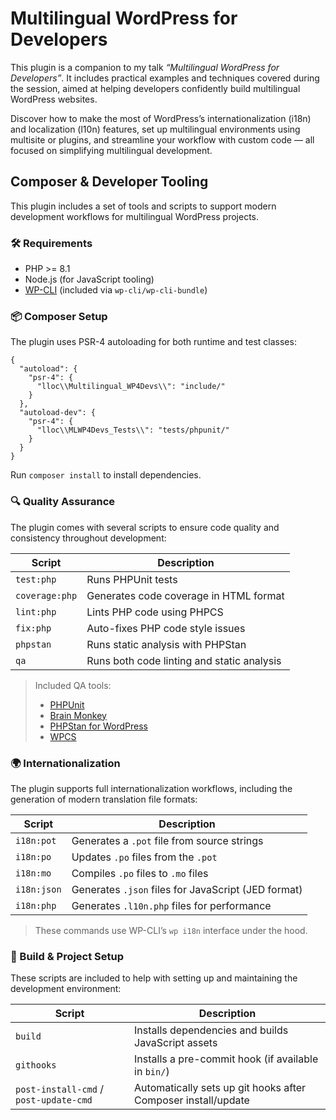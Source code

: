 # Multilingual WordPress for Developers

This plugin is a companion to my talk *“Multilingual WordPress for Developers”*. It includes practical examples and techniques covered during the session, aimed at helping developers confidently build multilingual WordPress websites.

Discover how to make the most of WordPress’s internationalization (i18n) and localization (l10n) features, set up multilingual environments using multisite or plugins, and streamline your workflow with custom code — all focused on simplifying multilingual development.

## Composer & Developer Tooling

This plugin includes a set of tools and scripts to support modern development workflows for multilingual WordPress projects.

### 🛠 Requirements

- PHP >= 8.1
- Node.js (for JavaScript tooling)
- [WP-CLI](https://wp-cli.org/) (included via `wp-cli/wp-cli-bundle`)

### 📦 Composer Setup

The plugin uses PSR-4 autoloading for both runtime and test classes:

<pre><code>{
  "autoload": {
    "psr-4": {
      "lloc\\Multilingual_WP4Devs\\": "include/"
    }
  },
  "autoload-dev": {
    "psr-4": {
      "lloc\\MLWP4Devs_Tests\\": "tests/phpunit/"
    }
  }
}
</code></pre>

Run `composer install` to install dependencies.

### 🔍 Quality Assurance

The plugin comes with several scripts to ensure code quality and consistency throughout development:

| Script         | Description                            |
|----------------|----------------------------------------|
| `test:php`     | Runs PHPUnit tests                     |
| `coverage:php` | Generates code coverage in HTML format |
| `lint:php`     | Lints PHP code using PHPCS             |
| `fix:php`      | Auto-fixes PHP code style issues       |
| `phpstan`      | Runs static analysis with PHPStan      |
| `qa`           | Runs both code linting and static analysis |

> Included QA tools:
> - [PHPUnit](https://phpunit.de/)
> - [Brain Monkey](https://github.com/Brain-WP/BrainMonkey)
> - [PHPStan for WordPress](https://github.com/szepeviktor/phpstan-wordpress)
> - [WPCS](https://github.com/WordPress/WordPress-Coding-Standards)

### 🌍 Internationalization

The plugin supports full internationalization workflows, including the generation of modern translation file formats:

| Script         | Description                                          |
|----------------|------------------------------------------------------|
| `i18n:pot`     | Generates a `.pot` file from source strings          |
| `i18n:po`      | Updates `.po` files from the `.pot`                  |
| `i18n:mo`      | Compiles `.po` files to `.mo` files                  |
| `i18n:json`    | Generates `.json` files for JavaScript (JED format)  |
| `i18n:php`     | Generates `.l10n.php` files for performance          |

> These commands use WP-CLI’s `wp i18n` interface under the hood.

### 🔧 Build & Project Setup

These scripts are included to help with setting up and maintaining the development environment:

| Script                   | Description                                               |
|--------------------------|-----------------------------------------------------------|
| `build`                  | Installs dependencies and builds JavaScript assets        |
| `githooks`               | Installs a pre-commit hook (if available in `bin/`)       |
| `post-install-cmd` / `post-update-cmd` | Automatically sets up git hooks after Composer install/update |
